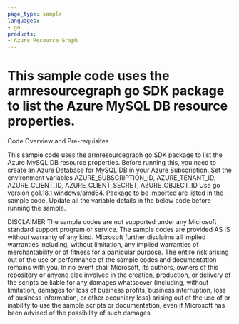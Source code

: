 ```yaml
---
page_type: sample
languages:
- go
products:
- Azure Resource Graph
---
```



# This sample code uses the armresourcegraph go SDK package to list the Azure MySQL DB resource properties.


 Code Overview and Pre-requisites
 
 This sample code uses the armresourcegraph go SDK package to list the Azure MySQL DB resource properties.
 Before running this, you need to create an Azure Database for MySQL DB in your Azure Subscription.
 Set the environment variables AZURE_SUBSCRIPTION_ID, AZURE_TENANT_ID, AZURE_CLIENT_ID, AZURE_CLIENT_SECRET, AZURE_OBJECT_ID
 Use go version go1.18.1 windows/amd64.
 Package to be imported are listed in the sample code.
 Update all the variable details in the below code before running the sample.



DISCLAIMER
 The sample codes are not supported under any Microsoft standard support program or service. The sample codes are provided AS IS without warranty of any kind. Microsoft further disclaims all implied warranties including, without limitation, any implied warranties of merchantability or of fitness for a particular purpose. The entire risk arising out of the use or performance of the sample codes and documentation remains with you. In no event shall Microsoft, its authors, owners of this repository or anyone else involved in the creation, production, or delivery of the scripts be liable for any damages whatsoever (including, without limitation, damages for loss of business profits, business interruption, loss of business information, or other pecuniary loss) arising out of the use of or inability to use the sample scripts or documentation, even if Microsoft has been advised of the possibility of such damages 

